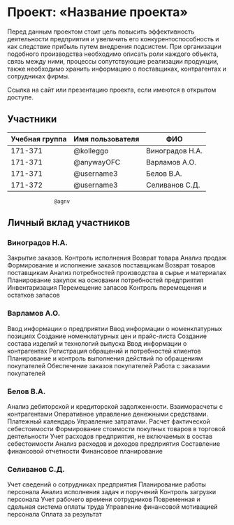 # Проект: «Название проекта»

Перед данным проектом стоит цель повысить эффективность
деятельности предприятия и увеличить его конкурентоспособность
и как следствие прибыль путем внедрения подсистем. При
организации подобного производства необходимо описать роли
каждого объекта, связь между ними, процессы сопутствующие
реализации продукции, также необходимо хранить информацию о
поставщиках, контрагентах и сотрудниках фирмы.

Ссылка на сайт или презентацию проекта, если имеются в открытом доступе.

## Участники

| Учебная группа | Имя пользователя | ФИО                      |
|----------------|------------------|--------------------------|
| 171-371        | @kolleggo        | Виноградов Н.А.          |
| 171-371        | @anywayOFC       | Варламов А.О.            |
| 171-371        | @username3       | Белов В.А.               |
| 171-372        | @username3       | Селиванов С.Д.           |
                   @agnv

## Личный вклад участников

### Виноградов Н.А.

Закрытие заказов. Контроль исполнения
Возврат товара
Анализ продаж
Формирование и исполнение заказов поставщикам
Возврат товаров поставщикам
Анализ потребностей производства в сырье и
материалах
Планирование закупок на основании потребностей
предприятия
Инвентаризация
Перемещение запасов
Контроль перемещения и остатков запасов

### Варламов А.О.

Ввод информации о предприятии
Ввод информации о номенклатурных
позициях
Создание номенклатурных цен и прайс-листа
Создание состава изделий и технологий
выпуска
Ввод информации о контрагентах
Регистрация обращений и потребностей
клиентов
Планирование и контроль выполнения
действий по обращениям покупателей
Обеспечение заказов покупателей
Работа с заказами покупателей

### Белов В.А.

Анализ дебиторской и кредиторской задолженности.
Взаиморасчеты с контрагентами
Оперативное управление денежными средствами.
Платежный календарь
Управление затратами.
Расчет фактической себестоимости
Формирование стоимости покупных товаров в торговой
деятельности
Учет расходов предприятия, не включаемых в состав
себестоимости
Анализ расходов и доходов предприятия
Составление финансовой отчетности
Финансовое планирование

### Селиванов С.Д.

Учет сведений о сотрудниках предприятия
Планирование работы персонала
Анализ исполнения задач и поручений
Контроль загрузки персонала
Учет рабочего времени сотрудников
Повременная и сдельная система оплаты труда
Управление финансовой мотивацией персонала
Оплата за результат
